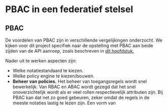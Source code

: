 # PBAC in een federatief stelsel

## PBAC
De voordelen van PBAC zijn in verschillende vergelijkingen onderzocht.
We kijken voor dit project specifiek naar de opstelling met PBAC aan beide zijden van de API aanroep, 
zoals beschreven in [dit hoofdstuk.](https://federatief.datastelsel.nl/kennisbank/pbac/#hoe-werkt-pbac-over-verschillende-organisaties-in-een-federatief-datastelsel)

Nader uit te werken aspecten zijn:
- Welke notatiestandaard te kiezen.
- Welke policy engine te kiezen/bouwen.
- **Beheer van policies.** Het beheer van toegangsregels wordt snel bewerkelijk. Van RBAC en ABAC wordt gezegd dat het snel onoverzichtelijk
wordt als er veel rollen respectievelijk attributen zijn. Bij PBAC kan dat net zo goed gebeuren, zeker omdat de regels
in de meeste notaties lastig te lezen zijn. Een vorm van 